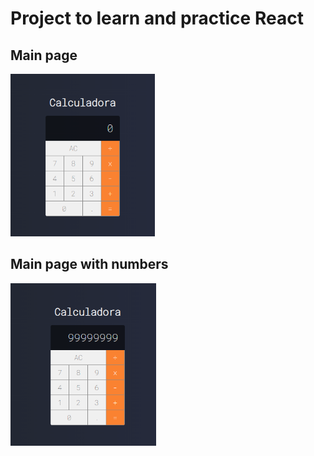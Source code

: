 # Project to learn and practice React

<div>
  <h2>Main page</h2>
  <img height="260em" src="https://github.com/GiovaniDamian/Calculator/blob/main/public/Screenshot_1.png"/>
</div>

<div>
  <h2>Main page with numbers</h2>
  <img height="260em" src="https://github.com/GiovaniDamian/Calculator/blob/main/public/Screenshot_2.png"/>
</div>

